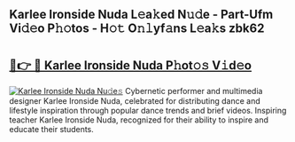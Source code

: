 ## Karlee Ironside Nuda L𝚎a𝚔ed N𝚞𝚍e - Part-Ufm Vi𝚍𝚎o P𝚑𝚘tos - H𝚘𝚝 O𝚗𝚕yf𝚊ns L𝚎a𝚔s zbk62

# <h2><a href="http://kf671mq.oniu.top/?m=Karlee+Ironside+Nuda">🔗👉 🔴 Karlee Ironside Nuda P𝚑ot𝚘𝚜 V𝚒d𝚎o</a></h2>

[![Karlee Ironside Nuda Nu𝚍e𝚜](https://i.imgur.com/0qMVB7G.gif)](http://kf671mq.oniu.top/?m=Karlee+Ironside+Nuda)
Cybernetic performer and multimedia designer Karlee Ironside Nuda, celebrated for distributing dance and lifestyle inspiration through popular dance trends and brief videos. Inspiring teacher Karlee Ironside Nuda, recognized for their ability to inspire and educate their students.  
